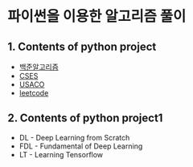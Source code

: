 # 파이썬을 이용한 알고리즘 풀이



## 1. Contents of python project

- [백준알고리즘](https://www.acmicpc.net/)
- [CSES](https://cses.fi/problemset/)
- [USACO](http://www.usaco.org/index.php?page=contests)
- [leetcode](https://leetcode.com/)

## 2. Contents of python project1

- DL - Deep Learning from Scratch
- FDL - Fundamental of Deep Learning
- LT - Learning Tensorflow